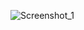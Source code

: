 


![Screenshot_1](https://github.com/user-attachments/assets/11657af5-92e7-4fb0-9305-28dcd17ff658)






